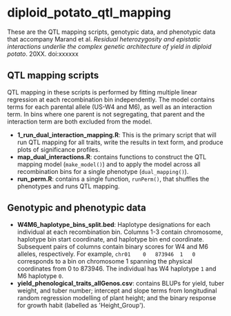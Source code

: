 # diploid_potato_qtl_mapping

These are the QTL mapping scripts, genotypic data, and phenotypic data that accompany Marand et al. _Residual heterozygosity and epistatic interactions underlie the complex genetic architecture of yield in diploid potato_. 20XX. doi:xxxxxx

## QTL mapping scripts

QTL mapping in these scripts is performed by fitting multiple linear regression at each recombination bin independently.  The model contains terms for each parental allele (US-W4 and M6), as well as an interaction term.  In bins where one parent is not segregating, that parent and the interaction term are both excluded from the model.

* **1_run_dual_interaction_mapping.R**: This is the primary script that will run QTL mapping for all traits, write the results in text form, and produce plots of significance profiles.
* **map_dual_interactions.R**: contains functions to construct the QTL mapping model (`make_model()`) and to apply the model across all recombination bins for a single phenotype (`dual_mapping()`).
* **run_perm.R**: contains a single function, `runPerm()`, that shuffles the phenotypes and runs QTL mapping.

## Genotypic and phenotypic data

* **W4M6_haplotype_bins_split.bed**: Haplotype designations for each individual at each recombination bin.  Columns 1-3 contain chromosome, haplotype bin start coordinate, and haplotype bin end coordinate. Subsequent pairs of columns contain binary scores for W4 and M6 alleles, respectively. For example, `chr01	0	873946	1	0` corresponds to a bin on chromosome 1 spanning the physical coordinates from 0 to 873946. The individual has W4 haplotype `1` and M6 haplotype `0`. 
* **yield_phenological_traits_allGenos.csv**: contains BLUPs for yield, tuber weight, and tuber number; intercept and slope terms from longitudinal random regression modelling of plant height; and the binary response for growth habit (labelled as 'Height_Group').
